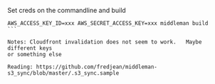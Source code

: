 Set creds on the commandline and build
````
AWS_ACCESS_KEY_ID=xxx AWS_SECRET_ACCESS_KEY=xxx middleman build
```

Notes: Cloudfront invalidation does not seem to work.   Maybe different keys
or something else

Reading: https://github.com/fredjean/middleman-s3_sync/blob/master/.s3_sync.sample
